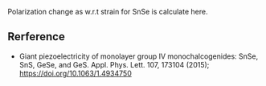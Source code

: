 Polarization change as w.r.t strain for SnSe is calculate here.


## Rerference

* Giant piezoelectricity of monolayer group IV monochalcogenides: SnSe, SnS, GeSe, and GeS. Appl. Phys. Lett. 107, 173104 (2015); https://doi.org/10.1063/1.4934750